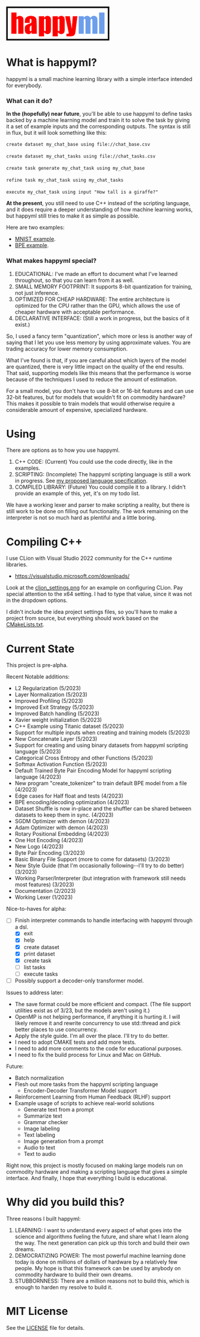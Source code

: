 ![happyml](happyml.png)

# What is happyml?

happyml is a small machine learning library with a simple interface intended for everybody. 

### What can it do?

**In the (hopefully) near future**, you'll be able to use happyml to define tasks backed by a 
machine learning model and train it to solve the task by giving it a set of example inputs 
and the corresponding outputs. The syntax is still in flux, but it will look something like this:

```happyml
create dataset my_chat_base using file://chat_base.csv

create dataset my_chat_tasks using file://chat_tasks.csv

create task generate my_chat_task using my_chat_base

refine task my_chat_task using my_chat_tasks

execute my_chat_task using input "How tall is a giraffe?"
```

**At the present**, you still need to use C++ instead of the scripting language, and it does
require a deeper understanding of how machine learning works, but happyml still tries to make
it as simple as possible.

Here are two examples:
* [MNIST example](src/example/example_mnist_model_convolution.cpp).
* [BPE example](src/test/test_byte_pair_encoding.cpp).

### What makes happyml special?

1. EDUCATIONAL: I've made an effort to document what I've learned throughout, so that you can learn from it as well.
2. SMALL MEMORY FOOTPRINT: It supports 8-bit quantization for training, not just inference.
3. OPTIMIZED FOR CHEAP HARDWARE: The entire architecture is optimized for the CPU rather than the GPU, which allows the use of cheaper hardware with acceptable performance.
4. DECLARATIVE INTERFACE: (Still a work in progress, but the basics of it exist.)

So, I used a fancy term "quantization", which more or less is another way of saying that I let you use less memory by using approximate values. You are trading accuracy for lower memory consumption.

What I've found is that, if you are careful about which layers of the model are quantized, there is very little impact on the quality of the end results. That said, supporting models like this means that the performance is worse because of the techniques I used to reduce the amount of estimation.

For a small model, you don't have to use 8-bit or 16-bit features and can use 32-bit features, but for models that wouldn't fit on commodity hardware? This makes it possible to train models that would otherwise require a considerable amount of expensive, specialized hardware.

# Using

There are options as to how you use happyml. 

1. C++ CODE: (Current) You could use the code directly, like in the examples.
2. SCRIPTING: (Incomplete) The happyml scripting language is still a work in progress. See [my proposed language specification](src/lang/spec.md). 
3. COMPILED LIBRARY: (Future) You could compile it to a library. I didn't provide an example of this, yet, it's on my todo list.

We have a working lexer and parser to make scripting a reality, but there is still work to be done on filling out functionality. The work remaining on the interpreter is not so much hard as plentiful and a little boring.

# Compiling C++
I use CLion with Visual Studio 2022 community for the C++ runtime libraries.
* https://visualstudio.microsoft.com/downloads/

Look at the [clion_settings.png](clion_settings.png) for an example on configuring CLion. Pay special attention to the x64 setting. I had to type that value, since it was not in the dropdown options.

I didn't include the idea project settings files, so you'll have to make a project from source, but everything should work
based on the [CMakeLists.txt](CMakeLists.txt).

# Current State
This project is pre-alpha.

Recent Notable additions:
* L2 Regularization (5/2023)
* Layer Normalization (5/2023)
* Improved Profiling (5/2023)
* Improved Exit Strategy (5/2023)
* Improved Batch handling (5/2023)
* Xavier weight initialization (5/2023)
* C++ Example using Titanic dataset (5/2023)
* Support for multiple inputs when creating and training models (5/2023)
* New Concatenate Layer (5/2023)
* Support for creating and using binary datasets from happyml scripting language (5/2023)
* Categorical Cross Entropy and other Functions (5/2023)
* Softmax Activation Function (5/2023)
* Default Trained Byte Pair Encoding Model for happyml scripting language (4/2023)
* New program "create_tokenizer" to train default BPE model from a file (4/2023)
* Edge cases for Half float and tests (4/2023)
* BPE encoding/decoding optimization (4/2023)
* Dataset Shuffle is now in-place and the shuffler can be shared between datasets to keep them in sync. (4/2023)
* SGDM Optimizer with demon (4/2023)
* Adam Optimizer with demon (4/2023)
* Rotary Positional Embedding (4/2023)
* One Hot Encoding (4/2023)
* New Logo (4/2023)
* Byte Pair Encoding (3/2023)
* Basic Binary File Support (more to come for datasets) (3/2023)
* New Style Guide (that I'm occasionally following--I'll try to do better) (3/2023)
* Working Parser/Interpreter (but integration with framework still needs most features) (3/2023)
* Documentation (2/2023)
* Working Lexer (1/2023)

Nice-to-haves for alpha:
* [ ] Finish interpreter commands to handle interfacing with happyml through a dsl.
  * [x] exit
  * [x] help
  * [x] create dataset
  * [x] print dataset
  * [x] create task
  * [ ] list tasks
  * [ ] execute tasks
* [ ] Possibly support a decoder-only transformer model.

Issues to address later:
* The save format could be more efficient and compact. (The file support utilities exist as of 3/23, but the models aren't using it.)
* OpenMP is not helping performance, if anything it is hurting it. I will likely remove it and rewrite concurrency to use std::thread and pick better places to use concurrency.
* Apply the style guide. I'm all over the place. I'll try to do better.
* I need to adopt CMAKE tests and add more tests.
* I need to add more comments to the code for educational purposes.
* I need to fix the build process for Linux and Mac on GitHub.

Future:
* Batch normalization
* Flesh out more tasks from the happyml scripting language
  * Encoder-Decoder Transformer Model support
* Reinforcement Learning from Human Feedback (RLHF) support
* Example usage of scripts to achieve real-world solutions
  * Generate text from a prompt
  * Summarize text
  * Grammar checker
  * Image labeling
  * Text labeling
  * Image generation from a prompt
  * Audio to text
  * Text to audio


Right now, this project is mostly focused on making large models run on commodity hardware and making a scripting 
language that gives a simple interface. And finally, I hope that everything I build is educational.

# Why did you build this?

Three reasons I built happyml:
1. LEARNING: I want to understand every aspect of what goes into the science and algorithms fueling the future, and share what I learn along the way. The next generation can pick up this torch and build their own dreams.
2. DEMOCRATIZING POWER: The most powerful machine learning done today is done on millions of dollars of hardware by a relatively few people. My hope is that this framework can be used by anybody on commodity hardware to build their own dreams. 
3. STUBBORNNESS: There are a million reasons not to build this, which is enough to harden my resolve to build it.

# MIT License

See the [LICENSE](LICENSE) file for details.
